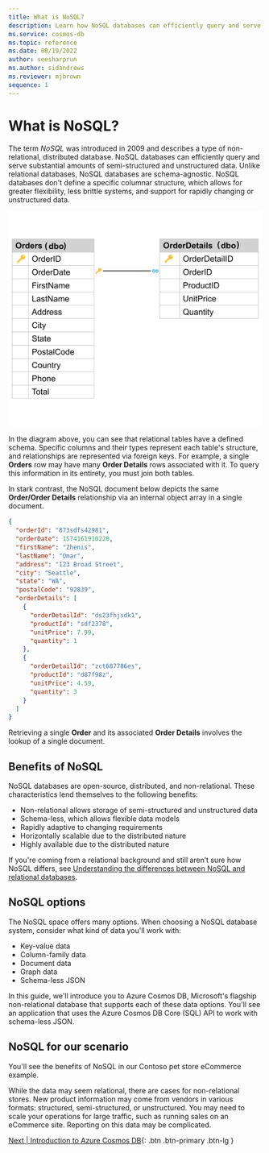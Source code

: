 ```yaml
---
title: What is NoSQL?
description: Learn how NoSQL databases can efficiently query and serve substantial amounts of semi-structured and unstructured data.
ms.service: cosmos-db
ms.topic: reference
ms.date: 08/19/2022
author: seesharprun
ms.author: sidandrews
ms.reviewer: mjbrown
sequence: 1
---
```


# What is NoSQL?

The term *NoSQL* was introduced in 2009 and describes a type of non-relational, distributed database. NoSQL databases can efficiently query and serve substantial amounts of semi-structured and unstructured data. Unlike relational databases, NoSQL databases are schema-agnostic. NoSQL databases don't define a specific columnar structure, which allows for greater flexibility, less brittle systems, and support for rapidly changing or unstructured data.

![Diagram depicting a relational database schema with an Order and OrderDetails table.](media/intro-nosql/relational_tables.svg)

In the diagram above, you can see that relational tables have a defined schema. Specific columns and their types represent each table's structure, and relationships are represented via foreign keys. For example, a single **Orders** row may have many **Order Details** rows associated with it. To query this information in its entirety, you must join both tables.

In stark contrast, the NoSQL document below depicts the same **Order/Order Details** relationship via an internal object array in a single document.

```json
{
  "orderId": "873sdfs42981",
  "orderDate": 1574161910220,
  "firstName": "Zhenis",
  "lastName": "Omar",
  "address": "123 Broad Street",
  "city": "Seattle",
  "state": "WA",
  "postalCode": "92839",
  "orderDetails": [
    {
      "orderDetailId": "ds23fhjsdk1",
      "productId": "sdf2378",
      "unitPrice": 7.99,
      "quantity": 1
    },
    {
      "orderDetailId": "zct687786es",
      "productId": "d87f98z",
      "unitPrice": 4.59,
      "quantity": 3
    }
  ]
}
```

Retrieving a single **Order** and its associated **Order Details** involves the lookup of a single document.

## Benefits of NoSQL

NoSQL databases are open-source, distributed, and non-relational. These characteristics lend themselves to the following benefits:

* Non-relational allows storage of semi-structured and unstructured data
* Schema-less, which allows flexible data models
* Rapidly adaptive to changing requirements
* Horizontally scalable due to the distributed nature
* Highly available due to the distributed nature

If you're coming from a relational background and still aren’t sure how NoSQL differs, see [Understanding the differences between NoSQL and relational databases](https://docs.microsoft.com/azure/cosmos-db/relational-nosql).

## NoSQL options

The NoSQL space offers many options. When choosing a NoSQL database system, consider what kind of data you'll work with:

* Key-value data
* Column-family data
* Document data
* Graph data
* Schema-less JSON

In this guide, we'll introduce you to Azure Cosmos DB, Microsoft's flagship non-relational database that supports each of these data options. You'll see an application that uses the Azure Cosmos DB Core (SQL) API to work with schema-less JSON.

## NoSQL for our scenario

You'll see the benefits of NoSQL in our Contoso pet store eCommerce example.

While the data may seem relational, there are cases for non-relational stores. New product information may come from vendors in various formats: structured, semi-structured, or unstructured. You may need to scale your operations for large traffic, such as running sales on an eCommerce site. Reporting on this data may be complicated.

[Next &#124; Introduction to Azure Cosmos DB](intro-cosmos.md){: .btn .btn-primary .btn-lg }
